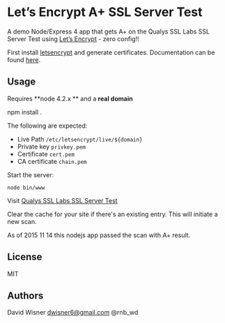 # Let’s Encrypt A+ SSL Server Test

A demo Node/Express 4 app that gets A+ on the Qualys SSL Labs SSL Server Test using [Let’s Encrypt](https://letsencrypt.org) - zero config!!

First install [letsencrypt](https://github.com/letsencrypt/letsencrypt) and generate certificates. Documentation can be found [here](https://letsencrypt.readthedocs.org/en/latest/index.html).

## Usage

Requires **node 4.2.x ** and a **real domain**


npm install .

The following are expected:

 - Live Path `/etc/letsencrypt/live/${domain}` 
 - Private key `privkey.pem`
 - Certificate `cert.pem`
 - CA certificate `chain.pem`

Start the server:

    node bin/www

Visit [Qualys SSL Labs SSL Server Test](https://www.ssllabs.com/ssltest)

Clear the cache for your site if there's an existing entry. This will initiate a new scan.

As of 2015 11 14 this nodejs app passed the scan with A+ result.

## License

MIT

## Authors

David Wisner <dwisner6@gmail.com> @rnb_wd
